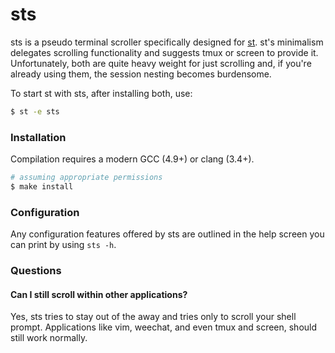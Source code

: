 sts
===

sts is a pseudo terminal scroller specifically designed for [st](http://st.suckless.org). st's minimalism delegates scrolling functionality and suggests tmux or screen to provide it. Unfortunately, both are quite heavy weight for just scrolling and, if you're already using them, the session nesting becomes burdensome.

To start st with sts, after installing both, use:
```bash
$ st -e sts
```

### Installation
Compilation requires a modern GCC (4.9+) or clang (3.4+).
```bash
# assuming appropriate permissions
$ make install
```

### Configuration
Any configuration features offered by sts are outlined in the help screen you can print by using `sts -h`.

### Questions
#### Can I still scroll within other applications?
Yes, sts tries to stay out of the away and tries only to scroll your shell prompt. Applications like vim, weechat, and even tmux and screen, should still work normally.

